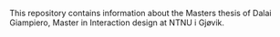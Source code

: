 This repository contains information about the Masters thesis of Dalai Giampiero, Master in Interaction design at NTNU i Gjøvik.